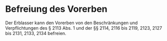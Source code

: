 # Befreiung des Vorerben

Der Erblasser kann den Vorerben von den Beschränkungen und Verpflichtungen des § 2113 Abs. 1 und der §§ 2114, 2116 bis 2119, 2123, 2127 bis 2131, 2133, 2134 befreien.